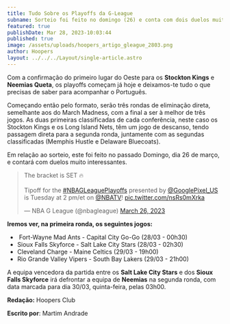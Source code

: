 ```yaml
---
title: Tudo Sobre os Playoffs da G-League
subname: Sorteio foi feito no domingo (26) e conta com dois duelos muito interessantes!
featured: true
publishDate: Mar 28, 2023-10:03:44
published: true
image: /assets/uploads/hoopers_artigo_gleague_2803.png
author: Hoopers
layout: ../../../Layout/single-article.astro
---
```

Com a confirmação do primeiro lugar do Oeste para os **Stockton Kings** e **Neemias Queta**, os playoffs começam já hoje e deixamos-te tudo o que precisas de saber para acompanhar o Português.

Começando então pelo formato, serão três rondas de eliminação direta, semelhante aos do March Madness, com a final a ser à melhor de três jogos. As duas primeiras classificadas de cada conferência, neste caso os Stockton Kings e os Long Island Nets, têm um jogo de descanso, tendo passagem direta para a segunda ronda, juntamente com as segundas classificadas (Memphis Hustle e Delaware Bluecoats).

Em relação ao sorteio, este foi feito no passado Domingo, dia 26 de março, e contará com duelos muito interessantes.

<blockquote class="twitter-tweet"><p lang="en" dir="ltr">The bracket is SET 🔥<br><br>Tipoff for the <a href="https://twitter.com/hashtag/NBAGLeaguePlayoffs?src=hash&amp;ref_src=twsrc%5Etfw">#NBAGLeaguePlayoffs</a> presented by <a href="https://twitter.com/GooglePixel_US?ref_src=twsrc%5Etfw">@GooglePixel_US</a> is Tuesday at 2 pm/et on <a href="https://twitter.com/NBATV?ref_src=twsrc%5Etfw">@NBATV</a>! <a href="https://t.co/nsRs0mXrka">pic.twitter.com/nsRs0mXrka</a></p>&mdash; NBA G League (@nbagleague) <a href="https://twitter.com/nbagleague/status/1640064744789770242?ref_src=twsrc%5Etfw">March 26, 2023</a></blockquote> <script async src="https://platform.twitter.com/widgets.js" charset="utf-8"></script>

**Iremos ver, na primeira ronda, os seguintes jogos:**

*  Fort-Wayne Mad Ants - Capital City Go-Go (28/03 - 00h30)
* Sioux Falls Skyforce - Salt Lake City Stars (28/03 - 02h30)
* Cleveland Charge - Maine Celtics (29/03 - 19h00)
* Rio Grande Valley Vipers - South Bay Lakers (29/03 - 21h00)

A equipa vencedora da partida entre os **Salt Lake City Stars** e dos **Sioux Falls Skyforce** irá defrontar a equipa de **Neemias** na segunda ronda, com data marcada para dia 30/03, quinta-feira, pelas 03h00.

**Redação:** Hoopers Club

**Escrito por**: Martim Andrade